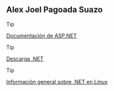 ## Alex Joel Pagoada Suazo

> [!TIP]
  [Documentación de ASP.NET](https://learn.microsoft.com/es-es/aspnet/core/?view=aspnetcore-8.0)

> [!TIP]
  [Descarga .NET](https://dotnet.microsoft.com/es-es/download)
  
> [!TIP]
  [Información general sobre .NET en Linux](https://learn.microsoft.com/es-mx/dotnet/core/install/linux-ubuntu)

